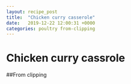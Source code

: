 ```yaml
---
layout: recipe_post
title:  "Chicken curry casserole"
date:   2019-12-22 12:00:31 +0000
categories: poultry from-clipping
---
```


# Chicken curry cassrole
##From clipping
